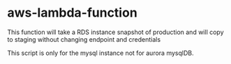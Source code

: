 # aws-lambda-function
This function will take a RDS instance snapshot of production and will copy to staging without changing endpoint and credentials

This script is only for the mysql instance not for aurora mysqlDB.
